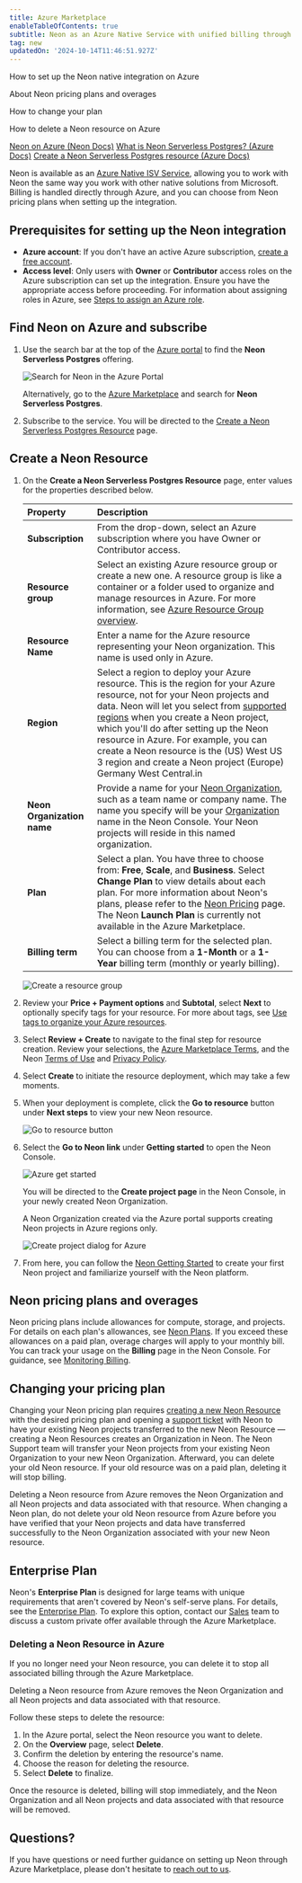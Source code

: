 ```yaml
---
title: Azure Marketplace
enableTableOfContents: true
subtitle: Neon as an Azure Native Service with unified billing through Azure Marketplace
tag: new
updatedOn: '2024-10-14T11:46:51.927Z'
---
```


<PublicPreview/>

<InfoBlock>
<DocsList title="What you will learn:">
<p>How to set up the Neon native integration on Azure</p>
<p>About Neon pricing plans and overages</p>
<p>How to change your plan</p>
<p>How to delete a Neon resource on Azure</p>
</DocsList>

<DocsList title="Related resources" theme="docs">
  <a href="/docs/manage/azure">Neon on Azure (Neon Docs)</a>
  <a href="https://learn.microsoft.com/en-us/azure/partner-solutions/neon/overview">What is Neon Serverless Postgres? (Azure Docs)</a>
  <a href="https://learn.microsoft.com/en-us/azure/partner-solutions/neon/create">Create a Neon Serverless Postgres resource (Azure Docs)</a>
</DocsList>

</InfoBlock>

Neon is available as an [Azure Native ISV Service](https://learn.microsoft.com/en-us/azure/partner-solutions/partners), allowing you to work with Neon the same way you work with other native solutions from Microsoft. Billing is handled directly through Azure, and you can choose from Neon pricing plans when setting up the integration.

## Prerequisites for setting up the Neon integration

- **Azure account**: If you don't have an active Azure subscription, [create a free account](https://azure.microsoft.com/free).
- **Access level**: Only users with **Owner** or **Contributor** access roles on the Azure subscription can set up the integration. Ensure you have the appropriate access before proceeding. For information about assigning roles in Azure, see [Steps to assign an Azure role](https://learn.microsoft.com/en-us/azure/role-based-access-control/role-assignments-steps).

## Find Neon on Azure and subscribe

1. Use the search bar at the top of the [Azure portal](https://portal.azure.com/) to find the **Neon Serverless Postgres** offering.

   ![Search for Neon in the Azure Portal](/docs/introduction/azure_search_neon.png)

   Alternatively, go to the [Azure Marketplace](https://portal.azure.com/#view/Microsoft_Azure_Marketplace/MarketplaceOffersBlade/selectedMenuItemId/home) and search for **Neon Serverless Postgres**.

2. Subscribe to the service. You will be directed to the [Create a Neon Serverless Postgres Resource](#create-a-neon-resource) page.

## Create a Neon Resource

1. On the **Create a Neon Serverless Postgres Resource** page, enter values for the properties described below.

   | Property                   | Description                                                                                                                                                                                                                                                                                                                                                                                                                                                  |
   | :------------------------- | :----------------------------------------------------------------------------------------------------------------------------------------------------------------------------------------------------------------------------------------------------------------------------------------------------------------------------------------------------------------------------------------------------------------------------------------------------------- |
   | **Subscription**           | From the drop-down, select an Azure subscription where you have Owner or Contributor access.                                                                                                                                                                                                                                                                                                                                                                 |
   | **Resource group**         | Select an existing Azure resource group or create a new one. A resource group is like a container or a folder used to organize and manage resources in Azure. For more information, see [Azure Resource Group overview](https://learn.microsoft.com/en-us/azure/azure-resource-manager/management/overview).                                                                                                                                                 |
   | **Resource Name**          | Enter a name for the Azure resource representing your Neon organization. This name is used only in Azure.                                                                                                                                                                                                                                                                                                                                                    |
   | **Region**                 | Select a region to deploy your Azure resource. This is the region for your Azure resource, not for your Neon projects and data. Neon will let you select from [supported regions](/docs/introduction/regions#azure-regions) when you create a Neon project, which you'll do after setting up the Neon resource in Azure. For example, you can create a Neon resource is the (US) West US 3 region and create a Neon project (Europe) Germany West Central.in |
   | **Neon Organization name** | Provide a name for your [Neon Organization](/docs/reference/glossary#organization), such as a team name or company name. The name you specify will be your [Organization](/docs/reference/glossary#organization) name in the Neon Console. Your Neon projects will reside in this named organization.                                                                                                                                                        |
   | **Plan**                   | Select a plan. You have three to choose from: **Free**, **Scale**, and **Business**. Select **Change Plan** to view details about each plan. For more information about Neon's plans, please refer to the [Neon Pricing](https://neon.tech/home) page. The Neon **Launch Plan** is currently not available in the Azure Marketplace.                                                                                                                         |
   | **Billing term**           | Select a billing term for the selected plan. You can choose from a **1-Month** or a **1-Year** billing term (monthly or yearly billing).                                                                                                                                                                                                                                                                                                                     |

   ![Create a resource group](/docs/introduction/azure_create_resource_group.png)

1. Review your **Price + Payment options** and **Subtotal**, select **Next** to optionally specify tags for your resource. For more about tags, see [Use tags to organize your Azure resources](https://learn.microsoft.com/en-us/azure/azure-resource-manager/management/tag-resources).
1. Select **Review + Create** to navigate to the final step for resource creation. Review your selections, the [Azure Marketplace Terms](https://learn.microsoft.com/en-us/legal/marketplace/marketplace-terms), and the Neon [Terms of Use](https://neon.tech/terms-of-service) and [Privacy Policy](https://neon.tech/privacy-policy).
1. Select **Create** to initiate the resource deployment, which may take a few moments.
1. When your deployment is complete, click the **Go to resource** button under **Next steps** to view your new Neon resource.

   ![Go to resource button](/docs/introduction/azure_go_to_resource.png)

1. Select the **Go to Neon link** under **Getting started** to open the Neon Console.

   ![Azure get started](/docs/introduction/azure_get_started.png)

   You will be directed to the **Create project page** in the Neon Console, in your newly created Neon Organization.

   <Admonition type="note">
   A Neon Organization created via the Azure portal supports creating Neon projects in Azure regions only.
   </Admonition>

   ![Create project dialog for Azure](/docs/introduction/azure_create_project.png)

1. From here, you can follow the [Neon Getting Started](/docs/get-started-with-neon/signing-up) to create your first Neon project and familiarize yourself with the Neon platform.

## Neon pricing plans and overages

Neon pricing plans include allowances for compute, storage, and projects. For details on each plan's allowances, see [Neon Plans](/docs/introduction/plans). If you exceed these allowances on a paid plan, overage charges will apply to your monthly bill. You can track your usage on the **Billing** page in the Neon Console. For guidance, see [Monitoring Billing](/docs/introduction/monitor-usage).

## Changing your pricing plan

Changing your Neon pricing plan requires [creating a new Neon Resource](#create-a-neon-resource) with the desired pricing plan and opening a [support ticket](https://console.neon.tech/app/projects?modal=support) with Neon to have your existing Neon projects transferred to the new Neon Resource — creating a Neon Resources creates an Organization in Neon. The Neon Support team will transfer your Neon projects from your existing Neon Organization to your new Neon Organization. Afterward, you can delete your old Neon resource. If your old resource was on a paid plan, deleting it will stop billing.

<Admonition type="important">
Deleting a Neon resource from Azure removes the Neon Organization and all Neon projects and data associated with that resource. When changing a Neon plan, do not delete your old Neon resource from Azure before you have verified that your Neon projects and data have transferred successfully to the Neon Organization associated with your new Neon resource.
</Admonition>

## Enterprise Plan

Neon's **Enterprise Plan** is designed for large teams with unique requirements that aren't covered by Neon's self-serve plans. For details, see the [Enterprise Plan](/docs/introduction/plans#enterprise). To explore this option, contact our [Sales](https://neon.tech/contact-sales) team to discuss a custom private offer available through the Azure Marketplace.

### Deleting a Neon Resource in Azure

If you no longer need your Neon resource, you can delete it to stop all associated billing through the Azure Marketplace.

<Admonition type="important">
Deleting a Neon resource from Azure removes the Neon Organization and all Neon projects and data associated with that resource.
</Admonition>

Follow these steps to delete the resource:

1. In the Azure portal, select the Neon resource you want to delete.
2. On the **Overview** page, select **Delete**.
3. Confirm the deletion by entering the resource's name.
4. Choose the reason for deleting the resource.
5. Select **Delete** to finalize.

Once the resource is deleted, billing will stop immediately, and the Neon Organization and all Neon projects and data associated with that resource will be removed.

## Questions?

If you have questions or need further guidance on setting up Neon through Azure Marketplace, please don't hesitate to [reach out to us](https://neon.tech/contact-sales).
